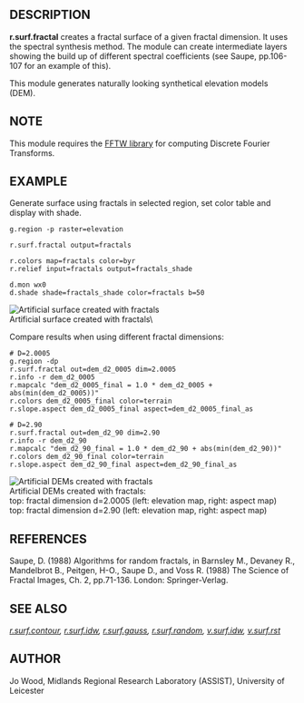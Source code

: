 ## DESCRIPTION

**r.surf.fractal** creates a fractal surface of a given fractal
dimension. It uses the spectral synthesis method. The module can create
intermediate layers showing the build up of different spectral
coefficients (see Saupe, pp.106-107 for an example of this).

This module generates naturally looking synthetical elevation models
(DEM).

## NOTE

This module requires the [FFTW library](http://www.fftw.org) for
computing Discrete Fourier Transforms.

## EXAMPLE

Generate surface using fractals in selected region, set color table and
display with shade.

```
g.region -p raster=elevation

r.surf.fractal output=fractals

r.colors map=fractals color=byr
r.relief input=fractals output=fractals_shade

d.mon wx0
d.shade shade=fractals_shade color=fractals b=50
```

![Artificial surface created with fractals](r_surf_fractal_simple.png)\
Artificial surface created with fractals\

Compare results when using different fractal dimensions:

```
# D=2.0005
g.region -dp
r.surf.fractal out=dem_d2_0005 dim=2.0005
r.info -r dem_d2_0005
r.mapcalc "dem_d2_0005_final = 1.0 * dem_d2_0005 + abs(min(dem_d2_0005))"
r.colors dem_d2_0005_final color=terrain
r.slope.aspect dem_d2_0005_final aspect=dem_d2_0005_final_as

# D=2.90
r.surf.fractal out=dem_d2_90 dim=2.90
r.info -r dem_d2_90
r.mapcalc "dem_d2_90_final = 1.0 * dem_d2_90 + abs(min(dem_d2_90))"
r.colors dem_d2_90_final color=terrain
r.slope.aspect dem_d2_90_final aspect=dem_d2_90_final_as
```

![Artificial DEMs created with fractals](r_surf_fractal.jpg)\
Artificial DEMs created with fractals:\
top: fractal dimension d=2.0005 (left: elevation map, right: aspect
map)\
top: fractal dimension d=2.90 (left: elevation map, right: aspect map)

## REFERENCES

Saupe, D. (1988) Algorithms for random fractals, in Barnsley M., Devaney
R., Mandelbrot B., Peitgen, H-O., Saupe D., and Voss R. (1988) The
Science of Fractal Images, Ch. 2, pp.71-136. London: Springer-Verlag.

## SEE ALSO

*[r.surf.contour](r.surf.contour.html), [r.surf.idw](r.surf.idw.html),
[r.surf.gauss](r.surf.gauss.html), [r.surf.random](r.surf.random.html),
[v.surf.idw](v.surf.idw.html), [v.surf.rst](v.surf.rst.html)*

## AUTHOR

Jo Wood, Midlands Regional Research Laboratory (ASSIST), University of
Leicester
